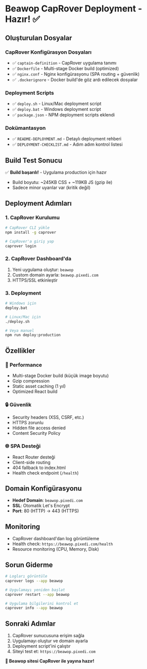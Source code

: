 # Beawop CapRover Deployment - Hazır! ✅

## Oluşturulan Dosyalar

### CapRover Konfigürasyon Dosyaları
- ✅ `captain-definition` - CapRover uygulama tanımı
- ✅ `Dockerfile` - Multi-stage Docker build (optimized)
- ✅ `nginx.conf` - Nginx konfigürasyonu (SPA routing + güvenlik)
- ✅ `.dockerignore` - Docker build'de göz ardı edilecek dosyalar

### Deployment Scripts
- ✅ `deploy.sh` - Linux/Mac deployment script
- ✅ `deploy.bat` - Windows deployment script
- ✅ `package.json` - NPM deployment scripts eklendi

### Dokümantasyon
- ✅ `README-DEPLOYMENT.md` - Detaylı deployment rehberi
- ✅ `DEPLOYMENT-CHECKLIST.md` - Adım adım kontrol listesi

## Build Test Sonucu
✅ **Build başarılı!** - Uygulama production için hazır
- Build boyutu: ~245KB CSS + ~119KB JS (gzip ile)
- Sadece minor uyarılar var (kritik değil)

## Deployment Adımları

### 1. CapRover Kurulumu
```bash
# CapRover CLI yükle
npm install -g caprover

# CapRover'a giriş yap
caprover login
```

### 2. CapRover Dashboard'da
1. Yeni uygulama oluştur: `beawop`
2. Custom domain ayarla: `beawop.pixedi.com`
3. HTTPS/SSL etkinleştir

### 3. Deployment
```bash
# Windows için
deploy.bat

# Linux/Mac için
./deploy.sh

# Veya manuel
npm run deploy:production
```

## Özellikler

### 🚀 Performance
- Multi-stage Docker build (küçük image boyutu)
- Gzip compression
- Static asset caching (1 yıl)
- Optimized React build

### 🔒 Güvenlik
- Security headers (XSS, CSRF, etc.)
- HTTPS zorunlu
- Hidden file access denied
- Content Security Policy

### 🌐 SPA Desteği
- React Router desteği
- Client-side routing
- 404 fallback to index.html
- Health check endpoint (`/health`)

## Domain Konfigürasyonu
- **Hedef Domain**: `beawop.pixedi.com`
- **SSL**: Otomatik Let's Encrypt
- **Port**: 80 (HTTP) → 443 (HTTPS)

## Monitoring
- CapRover dashboard'dan log görüntüleme
- Health check: `https://beawop.pixedi.com/health`
- Resource monitoring (CPU, Memory, Disk)

## Sorun Giderme
```bash
# Logları görüntüle
caprover logs --app beawop

# Uygulamayı yeniden başlat
caprover restart --app beawop

# Uygulama bilgilerini kontrol et
caprover info --app beawop
```

## Sonraki Adımlar
1. CapRover sunucusuna erişim sağla
2. Uygulamayı oluştur ve domain ayarla
3. Deployment script'ini çalıştır
4. Siteyi test et: `https://beawop.pixedi.com`

**🎉 Beawop sitesi CapRover ile yayına hazır!**
